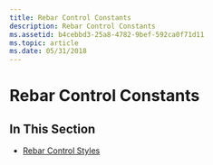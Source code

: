 ```yaml
---
title: Rebar Control Constants
description: Rebar Control Constants
ms.assetid: b4cebbd3-25a8-4782-9bef-592ca0f71d11
ms.topic: article
ms.date: 05/31/2018
---
```


# Rebar Control Constants

## In This Section

-   [Rebar Control Styles](rebar-control-styles.md)

 

 




